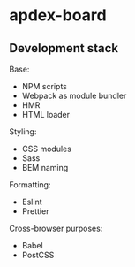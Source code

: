 # apdex-board

## Development stack
Base:
 - NPM scripts
 - Webpack as module bundler
  - HMR
  - HTML loader

Styling:
 - CSS modules
 - Sass
 - BEM naming

Formatting:
 - Eslint
 - Prettier

Cross-browser purposes:
 - Babel
 - PostCSS